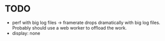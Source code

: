 # TODO

- perf with big log files -> framerate drops dramatically with big log files. Probably should use a web worker to offload the work.
- display: none
